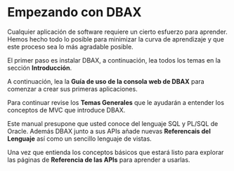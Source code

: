 
# Empezando con DBAX

Cualquier aplicación de software requiere un cierto esfuerzo para aprender. Hemos hecho todo lo posible para minimizar la curva de aprendizaje y que este proceso sea lo más agradable posible.

El primer paso es instalar DBAX, a continuación, lea todos los temas en la sección **Introducción**. 

A continuación, lea la **Guía de uso de la consola web de DBAX** para comenzar a crear sus primeras aplicaciones. 

Para continuar revise los **Temas Generales** que le ayudarán a entender los conceptos de MVC que introduce DBAX.

Este manual presupone que usted conoce del lenguaje SQL y PL/SQL de Oracle. Además DBAX junto a sus APIs añade nuevas **Referencais del Lenguaje** así como un sencillo lenguaje de vistas. 

Una vez que entienda los conceptos básicos que estará listo para explorar las páginas de **Referencia de las APIs** para aprender a usarlas.

